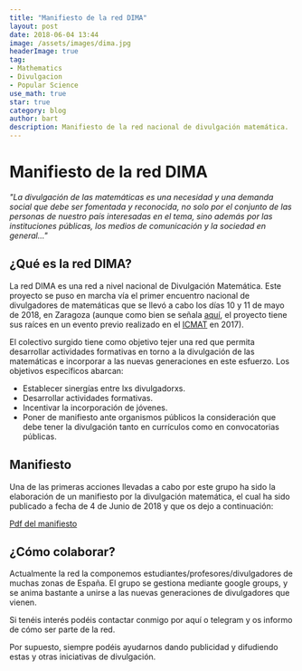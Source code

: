 ```yaml
---
title: "Manifiesto de la red DIMA"
layout: post
date: 2018-06-04 13:44
image: /assets/images/dima.jpg
headerImage: true
tag:
- Mathematics
- Divulgacion
- Popular Science
use_math: true
star: true
category: blog
author: bart
description: Manifiesto de la red nacional de divulgación matemática.
---
```

# Manifiesto de la red DIMA

*"La divulgación de las matemáticas es una necesidad y una demanda social que debe ser fomentada y reconocida, no solo por el conjunto de las personas de nuestro país interesadas en el tema, sino además por las instituciones públicas, los medios de comunicación y la sociedad en general..."*

## ¿Qué es la red DIMA?

 La red DIMA es una red a nivel nacional de Divulgación Matemática. Este proyecto se puso en marcha vía el primer encuentro nacional de divulgadores de matemáticas que se llevó a cabo los días 10 y 11 de mayo de 2018, en Zaragoza (aunque como bien se señala [aquí](http://www.abc.es/ciencia/abci-manifiesto-reconocimiento-divulgacion-matematicas-201806041041_noticia.html#), el proyecto tiene sus raíces en un evento previo realizado en el [ICMAT](https://www.icmat.es/) en 2017).

El colectivo surgido tiene como objetivo tejer una red que permita desarrollar actividades formativas en torno a la divulgación de las matemáticas e incorporar a las nuevas generaciones en este esfuerzo.
Los  objetivos  específicos abarcan: 
- Establecer sinergías entre lxs divulgadorxs. 
- Desarrollar actividades formativas.
- Incentivar la incorporación de jóvenes. 
- Poner de manifiesto ante organismos públicos la consideración que debe tener la divulgación tanto en currículos como en convocatorias públicas.

## Manifiesto 

Una de las primeras acciones llevadas a cabo por este grupo ha sido la elaboración de un manifiesto por la divulgación matemática, el cual ha sido publicado a fecha de 4 de Junio de 2018 y que os dejo a continuación:

[Pdf del manifiesto](https://raw.githubusercontent.com/thebooort/thebooort.github.io/master/assets/Manifiesto-DEF.pdf)

## ¿Cómo colaborar?

Actualmente la red la componemos estudiantes/profesores/divulgadores de muchas zonas de España.
El grupo se gestiona mediante google groups, y se anima bastante a unirse a las nuevas generaciones de divulgadores que vienen.

 Si tenéis interés podéis contactar conmigo por aquí o telegram y os informo de cómo ser parte de la red. 

Por supuesto, siempre podéis ayudarnos dando publicidad y difudiendo estas y otras iniciativas de divulgación. 




